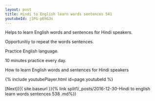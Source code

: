 ```yaml
---
layout: post
title: Hindi to English learn words sentences 541 
youtubeId: j1PG-pEhG3s
---
```

 
 
Helps to learn English words and sentences for Hindi speakers.

Opportunitiy to repeat the words sentences. 

Practice English language. 
 
10 minutes practice every day. 
 
How to learn English words and sentences for Hindi speakers 
 
{% include youtubePlayer.html id=page.youtubeId %}
 
 
[Next]({{ site.baseurl }}{% link  split1/_posts/2016-12-30-Hindi to english learn words sentences 538 .md%})
 

